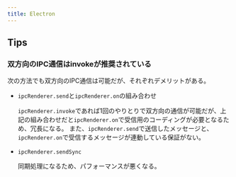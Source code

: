 ```yaml
---
title: Electron
---
```


## Tips

### 双方向のIPC通信はinvokeが推奨されている

次の方法でも双方向のIPC通信は可能だが、それぞれデメリットがある。

- `ipcRenderer.send`と`ipcRenderer.on`の組み合わせ

  `ipcRenderer.invoke`であれば1回のやりとりで双方向の通信が可能だが、上記の組み合わせだと`ipcRenderer.on`で受信用のコーディングが必要となるため、冗長になる。
  また、`ipcRenderer.send`で送信したメッセージと、`ipcRenderer.on`で受信するメッセージが連動している保証がない。

- `ipcRenderer.sendSync`

  同期処理になるため、パフォーマンスが悪くなる。
